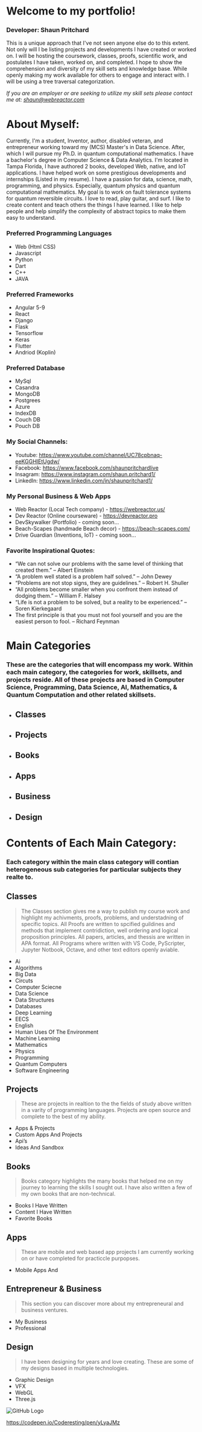 # Welcome to my portfolio!

### Developer: Shaun Pritchard
This is a unique approach that I've not seen anyone else do to this extent. Not only will I be listing projects and developments I have created or worked on. I will be hosting the coursework, classes, proofs, scientific work, and postulates I have taken, worked on, and completed. I hope to show the comprehension and diversity of my skill sets and knowledge base. While openly making my work available for others to engage and interact with. I will be using a tree traversal categorization.

*If you are an employer or are seeking to utilize my skill sets please contact me at: shaun@webreactor.com*

# About Myself: 

Currently, I'm a student, Inventor, author, disabled veteran, and entrepreneur working toward my (MCS) Master's in Data Science. After, which I will pursue my Ph.D. in quantum computational mathematics. I have a bachelor's degree in Computer Science & Data Analytics. I'm located in Tampa Florida, I have authored 2 books, developed Web, native, and IoT applications. I have helped work on some prestigious developments and internships (Listed in my resume). I have a passion for data, science, math, programming, and physics. Especially, quantum physics and quantum computational mathematics. My goal is to work on fault tolerance systems for quantum reversible circuits. I love to read, play guitar, and surf. I like to create content and teach others the things I have learned. I like to help people and help simplify the complexity of abstract topics to make them easy to understand.

### Preferred Programming Languages 

- Web (Html CSS)
- Javascript
- Python
- Dart
- C++
- JAVA

### Preferred Frameworks

- Angular 5-9
- React
- Django
- Flask
- Tensorflow
- Keras
- Flutter
- Andriod (Koplin)

### Preferred Database

 - MySql
 - Casandra
 - MongoDB
 - Postgrees
 - Azure
 - IndexDB
 - Couch DB
 - Pouch DB

### My Social Channels:

- Youtube:  https://www.youtube.com/channel/UC78cpbnaq-eeKGGHIEtUgdw/
- Facebook: https://www.facebook.com/shaunpritchardlive
- Insagram: https://www.instagram.com/shaun.pritchard1/
- LinkedIn: https://www.linkedin.com/in/shaunpritchard1/

### My Personal Business & Web Apps

- Web Reactor (Local Tech company) - https://webreactor.us/
- Dev Reactor (Online courseware) - https://devreactor.pro
- DevSkywalker (Portfolio) - coming soon...
- Beach-Scapes (handmade Beach decor) - https://beach-scapes.com/
- Drive Guardian (Inventions, IoT) - coming soon...

### Favorite Inspirational Quotes:
- “We can not solve our problems with the same level of thinking that created them.” – Albert Einstein
- “A problem well stated is a problem half solved.” – John Dewey
- “Problems are not stop signs, they are guidelines.” – Robert H. Shuller
- “All problems become smaller when you confront them instead of dodging them.” – William F. Halsey
- “Life is not a problem to be solved, but a reality to be experienced.” – Soren Kierkegaard
- The first principle is that you must not fool yourself and you are the easiest person to fool. – Richard Feynman

# Main Categories
### These are the categories that will encompass my work. Within each main category, the categories for work, skillsets, and projects reside. All of these projects are based in Computer Science, Programming, Data Science, AI, Mathematics, & Quantum Computation and other related skillsets. 

* ## Classes
* ## Projects
* ## Books
* ## Apps
* ## Business
* ## Design

#  Contents of Each Main Category:
### Each category within the main class category will contian heterogeneous sub categories for particular subjects they realte to.

## Classes

>The Classes section gives me a way to publish my course work and highlight my achivments, proofs, problems, and understadning of specific topics. All Proofs are written to spcified guildines and methods that implement contridiction, well ordering and logical proposition principles. All papers, articles, and thessis are written in APA format. All Programs where written with VS Code, PyScripter, Jupyter Notbook, Octave, and other text editors openly aviable.

 * Ai
 * Algorithms
 * Big Data
 * Circuts
 * Computer Sciecne
 * Data Science
 * Data Structures
 * Databases
 * Deep Learning
 * EECS
 * English
 * Human Uses Of The Environment
 * Machine Learning
 * Mathematics
 * Physics
 * Programming
 * Quantum Computers
 * Software Engineering
## Projects

>These are projects in realtion to the the fields of study above written in a varity of programming languages. Projects are open source and complete to the best of my ability.

 * Apps & Projects
 * Custom Apps And Projects
 * Api’s
 * Ideas And Sandbox
## Books

>Books category highlights the many books that helped me on my journey to learning the skills I sought out. I have also written a few of my own books that are non-technical.

 * Books I Have Written
 * Content I Have Written
 * Favorite Books
## Apps

>These are mobile and web based app projects I am currently working on or have completed for practiccle purpopses.

 * Mobile Apps And
## Entrepreneur & Business

>This section you can discover more about my entrepreneural and business ventures. 

 * My Business 
 * Professional 
## Design

>I have been designing for years and love creating. These are some of my designs based in multiple technologies.

 * Graphic Design
 * VFX
 * WebGL
 * Three.js
 
 
 
 
 ![GitHub Logo]( https://www.researchgate.net/profile/Andreas_Ketterer/publication/316828699/figure/fig3/AS:669404337565697@1536609839396/color-online-Bloch-sphere-representation-of-the-Bloch-vector-v-for-qubits-d-2.png)

https://codepen.io/Coderesting/pen/yLyaJMz


